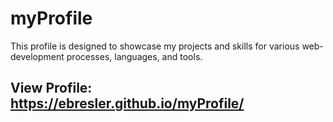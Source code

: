 # myProfile
This profile is designed to showcase my projects and skills for various web-development processes, languages, and tools.

## View Profile: https://ebresler.github.io/myProfile/

